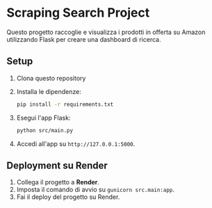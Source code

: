 # Scraping Search Project

Questo progetto raccoglie e visualizza i prodotti in offerta su Amazon utilizzando Flask per creare una dashboard di ricerca.

## Setup

1. Clona questo repository
2. Installa le dipendenze:

   ```bash
   pip install -r requirements.txt
   ```

3. Esegui l'app Flask:

   ```bash
   python src/main.py
   ```

4. Accedi all'app su `http://127.0.0.1:5000`.

## Deployment su Render

1. Collega il progetto a **Render**.
2. Imposta il comando di avvio su `gunicorn src.main:app`.
3. Fai il deploy del progetto su Render.
